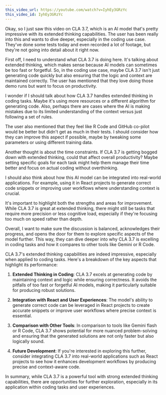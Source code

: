 ```yaml
---
this_video_url: https://youtube.com/watch?v=IyhEy3GRzYc
this_video_id: IyhEy3GRzYc
---
```

<think>
Okay, so I just saw this video on CLA 3.7, which is an AI model that's pretty impressive with its extended thinking capabilities. The user has been really into this and wants to dive deeper, especially in the coding use case. They've done some tests today and even recorded a lot of footage, but they're not going into detail about it right now.

First off, I need to understand what CLA 3.7 is doing here. It's talking about extended thinking, which makes sense because AI models can sometimes be too fast or forgetful. So, in the coding use case, maybe CLA 3.7 isn't just generating code quickly but also ensuring that the logic and context are maintained correctly. The user has mentioned that they love doing those demo runs but want to focus on productivity.

I wonder if I should talk about how CLA 3.7 handles extended thinking in coding tasks. Maybe it's using more resources or a different algorithm for generating code. Also, perhaps there are cases where the AI is making mistakes due to its limited understanding of the context versus just following a set of rules.

The user also mentioned that they feel like R Code and GitHub co-pilot would be better but didn't get as much in their tests. I should consider how they can improve this aspect if possible, maybe by tweaking some parameters or using different training data.

Another thought is about the time constraints. If CLA 3.7 is getting bogged down with extended thinking, could that affect overall productivity? Maybe setting specific goals for each task might help them manage their time better and focus on actual coding without overthinking.

I should also think about how this AI model can be integrated into real-world applications. For example, using it in React projects to generate correct code snippets or improving user workflows where understanding context is crucial.

It's important to highlight both the strengths and areas for improvement. While CLA 3.7 is great at extended thinking, there might still be tasks that require more precision or less cognitive load, especially if they're focusing too much on speed rather than depth.

Overall, I want to make sure the discussion is balanced, acknowledges their progress, and opens the door for them to explore specific aspects of the model further. This way, they can dive deeper into why CLA 3.7 is excelling in coding tasks and how it compares to other tools like Gemini or R Code.
</think>

CLA 3.7's extended thinking capabilities are indeed impressive, especially when applied to coding tasks. Here's a breakdown of the key aspects that highlight its performance:

1. **Extended Thinking in Coding**: CLA 3.7 excels at generating code by maintaining context and logic while ensuring correctness. It avoids the pitfalls of too fast or forgetful AI models, making it particularly suitable for producing robust solutions.

2. **Integration with React and User Experiences**: The model's ability to generate correct code can be leveraged in React projects to create accurate snippets or improve user workflows where precise context is essential.

3. **Comparison with Other Tools**: In comparison to tools like Gemini flash or R Code, CLA 3.7 shows potential for more nuanced problem-solving and ensuring that the generated solutions are not only faster but also logically sound.

4. **Future Development**: If you're interested in exploring this further, consider integrating CLA 3.7 into real-world applications such as React projects to see how it enhances development workflows by producing precise and context-aware code.

In summary, while CLA 3.7 is a powerful tool with strong extended thinking capabilities, there are opportunities for further exploration, especially in its application within coding tasks and user experiences.
